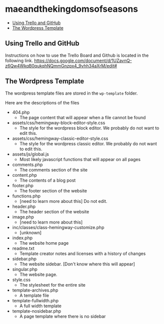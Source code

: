 # maeandthekingdomsofseasons

- [Using Trello and GitHub](#using-trello-and-github)
- [The Wordpress Template](#the-wordpress-template)

## Using Trello and GitHub

Instructions on how to use the Trello Board and Github is located in the following link.
https://docs.google.com/document/d/1UZavnQ-z6Qw4WkqB0qukqhNQmmGnzpx4_9vhh34aXrM/edit#


## The Wordpress Template

The wordpress template files are stored in the `wp-template` folder.

Here are the descriptions of the files

- 404.php
  - The page content that will appear when a file cannot be found
- assets/css/hemingway-block-editor-style.css
  - The style for the wordpress block editor.  We probably do not want to edit this.
- assets/css/hemingway-classic-editor-style.css
  - The style for the wordpress classic editor.  We probably do not want to edit this.
- assets/js/global.js
  - Most likely javascript functions that will appear on all pages
- comments.php
  - The comments section of the site
- content.php
  - The contents of a blog post
- footer.php
  - The footer section of the website
- functions.php
  - [need to learn more about this]  Do not edit.
- header.php
  - The header section of the website
- image.php
  - [need to learn more about this]
- inc/classes/class-hemingway-customize.php
  - [unknown]
- index.php
  - The website home page
- readme.txt
  - Template creator notes and licenses with a history of changes
- sidebar.php
  - The website sidebar.  [Don't know where this will appear]
- singular.php
  - The website page.
- style.css
  - The stylesheet for the entire site
- template-archives.php
  - A template file
- template-fullwidth.php
  - A full width template
- template-nosidebar.php
  - A page template where there is no sidebar



